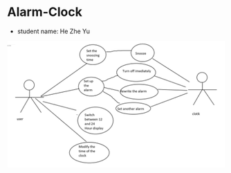 # Alarm-Clock
* student name: He Zhe Yu

![alarm clock use diagram](alarmclock.jpg "alarm clock")



